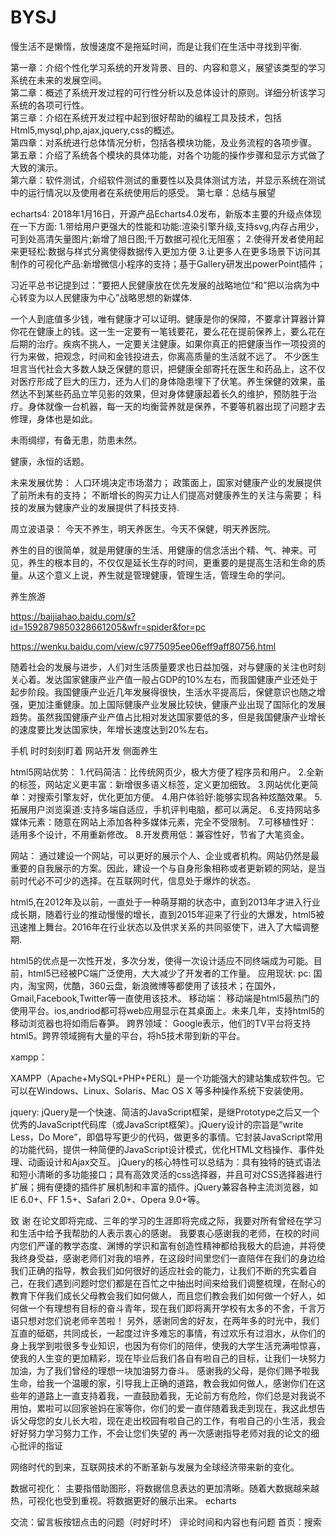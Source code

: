 # BYSJ

慢生活不是懒惰，放慢速度不是拖延时间，而是让我们在生活中寻找到平衡.

第一章：介绍个性化学习系统的开发背景、目的、内容和意义，展望该类型的学习系统在未来的发展空间。  
第二章：概述了系统开发过程的可行性分析以及总体设计的原则。详细分析该学习系统的各项可行性。  
第三章：介绍在系统开发过程中起到很好帮助的编程工具及技术，包括Html5,mysql,php,ajax,jquery,css的概述。  
第四章：对系统进行总体情况分析，包括各模块功能，及业务流程的各项步骤。 
第五章：介绍了系统各个模块的具体功能，对各个功能的操作步骤和显示方式做了大致的演示。  
第六章：软件测试，介绍软件测试的重要性以及具体测试方法，并显示系统在测试中的运行情况以及使用者在系统使用后的感受。  第七章：总结与展望


echarts4:
2018年1月16日，开源产品Echarts4.0发布，新版本主要的升级点体现在一下方面:
1.带给用户更强大的性能和功能:渲染引擎升级,支持svg,内存占用少，可到处高清矢量图片;新增了旭日图;千万数据可视化无阻塞；
2.使得开发者使用起来更轻松:数据与样式分离使得数据传入更加方便
3.让更多人在更多场景下访问其制作的可视化产品:新增微信小程序的支持；基于Gallery研发出powerPoint插件；


习近平总书记提到过：”要把人民健康放在优先发展的战略地位“和”把以治病为中心转变为以人民健康为中心”战略思想的新媒体.

一个人到底值多少钱，唯有健康才可以证明。健康是你的保障，不要拿计算器计算你花在健康上的钱。这一生一定要有一笔钱要花，要么花在提前保养上，要么花在后期的治疗。疾病不挑人，一定要关注健康。如果你真正的把健康当作一项投资的行为来做，把观念，时间和金钱投进去，你离高质量的生活就不远了。
不少医生坦言当代社会大多数人缺乏保健的意识，把健康全部寄托在医生和药品上，这不仅对医疗形成了巨大的压力，还为人们的身体隐患埋下了伏笔。养生保健的效果，虽然达不到某些药品立竿见影的效果，但对身体健康起着长久的维护，预防胜于治疗。身体就像一台机器，每一天的均衡营养就是保养，不要等机器出现了问题才去修理，身体也是如此。

未雨绸缪，有备无患，防患未然。

健康，永恒的话题。

未来发展优势：
人口环境决定市场潜力；
政策面上，国家对健康产业的发展提供了前所未有的支持；
不断增长的购买力让人们提高对健康养生的关注与需要；
科技的发展为健康产业的发展提供了科技支持.

周立波语录：
今天不养生，明天养医生。今天不保健，明天养医院。


养生的目的很简单，就是用健康的生活、用健康的信念活出个精、气、神来。可见，养生的根本目的，不仅仅是延长生存的时间，更重要的是提高生活和生命的质量。从这个意义上说，养生就是管理健康，管理生活，管理生命的学问。

养生旅游

https://baijiahao.baidu.com/s?id=1592879850328661205&wfr=spider&for=pc

https://wenku.baidu.com/view/c9775095ee06eff9aff80756.html

随着社会的发展与进步，人们对生活质量要求也日益加强，对与健康的关注也时刻关心着。发达国家健康产业产值一般占GDP的10%左右，而我国健康产业还处于起步阶段。我国健康产业近几年发展得很快，生活水平提高后，保健意识也随之增强，更加注重健康。加上国际健康产业发展比较快，健康产业出现了国际化的发展趋势。虽然我国健康产业产值占比相对发达国家要低的多，但是我国健康产业增长的速度要比发达国家快，年增长速度达到20%左右。

手机   时时刻刻盯着  网站开发  侧面养生





html5网站优势：
1.代码简洁：比传统网页少，极大方便了程序员和用户。
2.全新的标签，网站定义更丰富：新增很多语义标签，定义更加细致。
3.网站优化更简单：对搜索引擎友好，优化更加方便。
4.用户体验好:能够实现各种炫酷效果。
5.拓展用户浏览渠道:支持多端自适应，手机评判电脑，都可以满足。
6.支持网站多媒体元素：随意在网站上添加各种多媒体元素，完全不受限制。
7.可移植性好：适用多个设计，不用重新修改。
8.开发费用低：兼容性好，节省了大笔资金。


网站：
通过建设一个网站，可以更好的展示个人、企业或者机构。网站仍然是最重要的自我展示的方案。因此，建设一个与自身形象相称或者更新颖的网站，是当前时代必不可少的选择。在互联网时代，信息处于爆炸的状态。

html5,在2012年及以前，一直处于一种萌芽期的状态中，直到2013年才进入行业成长期，随着行业的推动慢慢的增长，直到2015年迎来了行业的大爆发，html5被迅速推上舞台。2016年在行业状态以及供求关系的共同驱使下，进入了大幅调整期.

html5的优点是一次性开发，多次分发，使得一次设计适应不同终端成为可能。目前，html5已经被PC端广泛使用，大大减少了开发者的工作量。
应用现状:
pc:
国内，淘宝网，优酷，360云盘，新浪微博等都使用了该技术；在国外，Gmail,Facebook,Twitter等一直使用该技术。
移动端：
移动端是html5最热门的使用平台。ios,andriod都可将web应用显示在其桌面上。未来几年，支持html5的移动浏览器也将如雨后春笋。
跨界领域：
Google表示，他们的TV平台将支持html5。跨界领域拥有大量的平台，将h5技术带到新的平台。


xampp：

XAMPP（Apache+MySQL+PHP+PERL）是一个功能强大的建站集成软件包。它可以在Windows、Linux、Solaris、Mac OS X 等多种操作系统下安装使用。

jquery:
jQuery是一个快速、简洁的JavaScript框架，是继Prototype之后又一个优秀的JavaScript代码库（或JavaScript框架）。jQuery设计的宗旨是“write Less，Do More”，即倡导写更少的代码，做更多的事情。它封装JavaScript常用的功能代码，提供一种简便的JavaScript设计模式，优化HTML文档操作、事件处理、动画设计和Ajax交互。
jQuery的核心特性可以总结为：具有独特的链式语法和短小清晰的多功能接口；具有高效灵活的css选择器，并且可对CSS选择器进行扩展；拥有便捷的插件扩展机制和丰富的插件。jQuery兼容各种主流浏览器，如IE 6.0+、FF 1.5+、Safari 2.0+、Opera 9.0+等。

致   谢 
在论文即将完成、三年的学习的生涯即将完成之际，我要对所有曾经在学习和生活中给予我帮肋的人表示衷心的感谢。 我要衷心感谢我的老师，在校的时间内您们严谨的教学态度、渊博的学识和富有创造性精神都给我极大的启迪，并将使我终身受益，感谢老师们对我的培养，在这段时间里您们一直陪伴在我们的身边给我们正确的指导，教会我们如何很好的适应社会的能力，让我们不断的充实着自己，在我们遇到问题时您们都是在百忙之中抽出时间来给我们调整梳理，在耐心的教育下伴我们成长父母教会我们如何做人，而且您们教会我们如何做一个好人，如何做一个有理想有目标的奋斗青年，现在我们即将离开学校有太多的不舍，千言万语只想对您们说老师辛苦啦！ 另外，感谢同舍的好友，在两年多的时光中，我们互直的砥砺，共同成长，一起度过许多难忘的事情，有过欢乐有过泪水，从你们的身上我学到啦很多专业知识，也因为有你们的陪伴，使我的大学生活充满啦惊喜，使我的人生变的更加精彩，现在毕业后我们各自有啦自己的目标，让我们一块努力加油，为了我们曾经的理想一块加油努力奋斗。 感谢我的父母，是你们赐予啦我生命，给我一个温暖的家，引导我上正确的道路，教会我如何做人，感谢你们在这些年的道路上一直支持着我，一直鼓励着我，无论前方有危险，你们总是对我说不用怕，累啦可以回家爸妈在家等你，你们的爱一直伴随着我走到现在，我这此想告诉父母您的女儿长大啦，现在走出校园有啦自己的工作，有啦自己的小生活，我会好好努力学习努力工作，不会让您们失望的 再一次感谢指导老师对我的论文的细心批评的指证


网络时代的到来，互联网技术的不断革新与发展为全球经济带来新的变化。




数据可视化：
主要指借助图形，将数据信息表达的更加清晰。随着大数据越来越热，可视化也受到重视。将数据更好的展示出来。
echarts


交流：留言板按钮点击的问题（时好时坏）  评论时间和内容也有问题
首页：搜索
